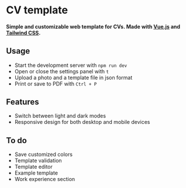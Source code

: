 # CV template

#### Simple and customizable web template for CVs. Made with [Vue.js](https://vuejs.org/) and [Tailwind CSS](https://tailwindcss.com/).

## Usage
 - Start the development server with `npm run dev`
 - Open or close the settings panel with `t`
 - Upload a photo and a template file in json format
 - Print or save to PDF with `Ctrl + P`

## Features
 - Switch between light and dark modes
 - Responsive design for both desktop and mobile devices

## To do
- Save customized colors
- Template validation
- Template editor
- Example template
- Work experience section
